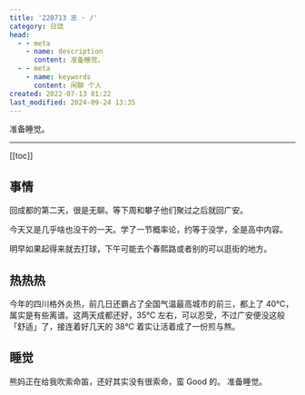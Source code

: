 ```yaml
---
title: '220713 志 · /'
category: 日誌
head:
  - - meta
    - name: description
      content: 准备睡觉。
  - - meta
    - name: keywords
      content: 闲聊 个人
created: 2022-07-13 01:22
last_modified: 2024-09-24 13:35
---
```


准备睡觉。

---

[[toc]]

## 事情

回成都的第二天，很是无聊。等下周和攀子他们聚过之后就回广安。

今天又是几乎啥也没干的一天。学了一节概率论，约等于没学，全是高中内容。

明早如果起得来就去打球，下午可能去个春熙路或者别的可以逛街的地方。

## 热热热

今年的四川格外炎热，前几日还霸占了全国气温最高城市的前三，都上了 40℃，属实是有些离谱。这两天成都还好，35℃ 左右，可以忍受，不过广安便没这般「舒适」了，接连着好几天的 38℃ 着实让活着成了一份煎与熬。

## 睡觉

熊妈正在给我吹索命笛，还好其实没有很索命，蛮 Good 的。
准备睡觉。
